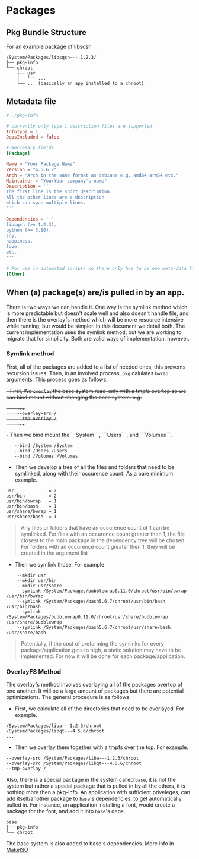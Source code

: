 # Packages

## Pkg Bundle Structure
For an example package of libsqsh
```
/System/Packages/libsqsh---.1.2.3/
├── pkg-info
└── chroot
	├── usr
	│	└── ...
	└── ... (basically an app installed to a chroot)
```

## Metadata file
```toml
# ./pkg-info

# currently only type 1 description files are supported.
InfoType = 1
DepsIncluded = false

# Neccesary fields
[Package]

Name = "Your Package Name"
Version = "4.5.6.7"
Arch = "Arch in the same format as debians e.g. amd64 arm64 etc."
Maintainer = "You/Your company's name"
Description = '''
The first line is the short description.
All the other lines are a description
which can span multiple lines.
'''

Dependencies = '''
libsqsh (>= 1.2.3),
python (>= 3.10),
joy,
happiness,
love,
etc.
'''

# For use in automated scripts so there only has to be one meta-data file
[Other]
```

## When (a) package(s) are/is pulled in by an app.
There is two ways we can handle it. One way is the symlink method which is more predictable but doesn't
scale well and also doesn't handle file, and then there is the overlayfs method which will be more
resource intensive while running, but would be simpler. In this document we detail both. The current
implementation uses the symlink method, but we are working to migrate that for simplicity. Both are
valid ways of implementation, however.


### Symlink method
First, all of the packages are added to a list of needed ones, this prevents recursion issues. Then,
in an involved process, ```pkg``` calulates ```bwrap``` arguments. This process goes as follows.

<strike> - First, We ```overlay``` the base system read-only with a tmpfs overtop so we can bind mount without
	changing the base system. e.g.
```
	...
	--overlay-src /
	--tmp-overlay /
	...
```
</strike>
 - Then we bind mount the ```System```, ```Users```, and ```Volumes```.

 ```
	--bind /System /System
	--bind /Users /Users
	--bind /Volumes /Volumes
 ```

 - Then we develop a tree of all the files and folders that need to be symlinked, along with their
	occurence count. As a bare minimum example.

 ```
 usr             = 2
 usr/bin         = 2
 usr/bin/bwrap   = 1
 usr/bin/bash    = 1
 usr/share/bwrap = 1
 usr/share/bash  = 1
 ```
> Any files or folders that have an occurence count of 1 can be symlinked. For files with an occurence
> count greater then 1, the file closest to the main package in the dependency tree will be chosen.
> For folders with an occurence count greater then 1, they will be created in the argument list
 - Then we symlink those. For example

```
	--mkdir usr
	--mkdir usr/bin
	--mkdir usr/share
	--symlink /System/Packages/bubblewrap0.11.0/chroot/usr/bin/bwrap /usr/bin/bwrap
	--symlink /System/Packages/bash5.6.7/chroot/usr/bin/bash /usr/bin/bash
	--symlink /System/Packages/bubblewrap0.11.0/chroot/usr/share/bubblewrap /usr/share/bubblewrap
	--symlink /System/Packages/bash5.6.7/chroot/usr/share/bash /usr/share/bash
```

> Potentially, if the cost of preforming the symlinks for every package/application gets to high, a
> static solution may have to be implemented. For now it will be done for each package/application.

### OverlayFS Method

The overlayfs method involves overlaying all of the packages overtop of one another. It will be a large amount of
packages but there are potential optimizations. The general procedure is as follows.
 - First, we calculate all of the directories that need to be overlayed. For example.

```
/System/Packages/liba---1.2.3/chroot
/System/Packages/libqt---4.5.6/chroot
...
```
 - Then we overlay them together with a tmpfs over the top. For example.

```
--overlay-src /System/Packages/liba---1.2.3/chroot
--overlay-src /System/Packages/libqt---4.5.6/chroot
--tmp-overlay /
```

Also, there is a special package in the system called ```base```, it is not the system but rather
a special package that is pulled in by all the others, it is nothing more then a pkg-info. An
application with sufficient priveleges, can add itself/another package to
```base```'s dependencies, to get automatically pulled in. For instance, an application installing a
font, would create a package for the font, and add it into ```base```'s deps.

```
base
├── pkg-info
└── chroot
```

The base system is also added to base's dependencies. More info in [MakeISO](MakeISO.md)
